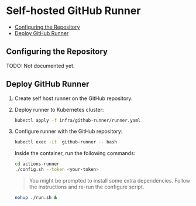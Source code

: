 # Self-hosted GitHub Runner

- [Configuring the Repository](#configuring-the-repository)
- [Deploy GitHub Runner](#deploy-github-runner)


## Configuring the Repository

TODO: Not documented yet.

## Deploy GitHub Runner

1. Create self host runner on the GitHub repository.

2. Deploy runner to Kubernetes cluster:

   ```bash
   kubectl apply -f infra/github-runner/runner.yaml
   ```

3. Configure runner with the GitHub repository:

   ```bash
   kubectl exec -it  github-runner -- bash
   ```

   Inside the container, run the following commands:

   ```bash
   cd actions-runner
   ./config.sh --token <your-token>
   ```

   > You might be prompted to install some extra dependencies. Follow the instructions and re-run the configure script.

   ```bash
   nohup ./run.sh &
   ```
